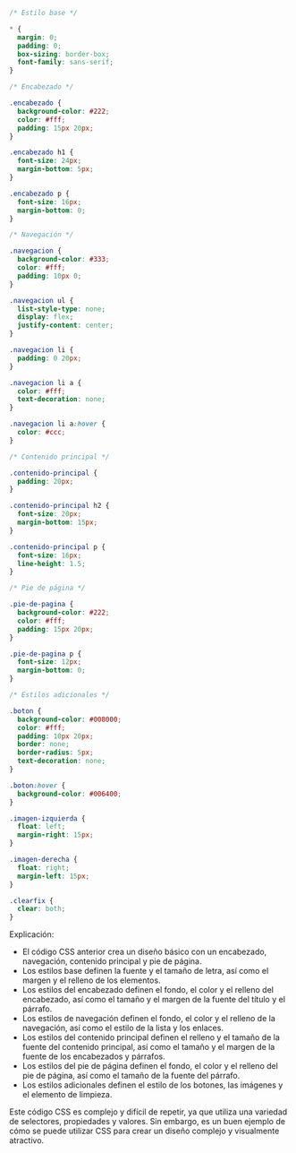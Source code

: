 ```css
/* Estilo base */

* {
  margin: 0;
  padding: 0;
  box-sizing: border-box;
  font-family: sans-serif;
}

/* Encabezado */

.encabezado {
  background-color: #222;
  color: #fff;
  padding: 15px 20px;
}

.encabezado h1 {
  font-size: 24px;
  margin-bottom: 5px;
}

.encabezado p {
  font-size: 16px;
  margin-bottom: 0;
}

/* Navegación */

.navegacion {
  background-color: #333;
  color: #fff;
  padding: 10px 0;
}

.navegacion ul {
  list-style-type: none;
  display: flex;
  justify-content: center;
}

.navegacion li {
  padding: 0 20px;
}

.navegacion li a {
  color: #fff;
  text-decoration: none;
}

.navegacion li a:hover {
  color: #ccc;
}

/* Contenido principal */

.contenido-principal {
  padding: 20px;
}

.contenido-principal h2 {
  font-size: 20px;
  margin-bottom: 15px;
}

.contenido-principal p {
  font-size: 16px;
  line-height: 1.5;
}

/* Pie de página */

.pie-de-pagina {
  background-color: #222;
  color: #fff;
  padding: 15px 20px;
}

.pie-de-pagina p {
  font-size: 12px;
  margin-bottom: 0;
}

/* Estilos adicionales */

.boton {
  background-color: #008000;
  color: #fff;
  padding: 10px 20px;
  border: none;
  border-radius: 5px;
  text-decoration: none;
}

.boton:hover {
  background-color: #006400;
}

.imagen-izquierda {
  float: left;
  margin-right: 15px;
}

.imagen-derecha {
  float: right;
  margin-left: 15px;
}

.clearfix {
  clear: both;
}
```

Explicación:

* El código CSS anterior crea un diseño básico con un encabezado, navegación, contenido principal y pie de página.
* Los estilos base definen la fuente y el tamaño de letra, así como el margen y el relleno de los elementos.
* Los estilos del encabezado definen el fondo, el color y el relleno del encabezado, así como el tamaño y el margen de la fuente del título y el párrafo.
* Los estilos de navegación definen el fondo, el color y el relleno de la navegación, así como el estilo de la lista y los enlaces.
* Los estilos del contenido principal definen el relleno y el tamaño de la fuente del contenido principal, así como el tamaño y el margen de la fuente de los encabezados y párrafos.
* Los estilos del pie de página definen el fondo, el color y el relleno del pie de página, así como el tamaño de la fuente del párrafo.
* Los estilos adicionales definen el estilo de los botones, las imágenes y el elemento de limpieza.

Este código CSS es complejo y difícil de repetir, ya que utiliza una variedad de selectores, propiedades y valores. Sin embargo, es un buen ejemplo de cómo se puede utilizar CSS para crear un diseño complejo y visualmente atractivo.
